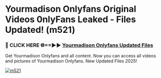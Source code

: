 # Yourmadison Onlyfans Original Videos 0nlyFans Leaked - Files Updated! (m521)

<h3>🔴 CLICK HERE 🌐==►► <a href="https://tinyurl.com/ehrbuxhb" rel="nofollow">Yourmadison Onlyfans Updated Files</a></h3>

Get Yourmadison Onlyfans and all content. Now you can access all videos and pictures of Yourmadison Onlyfans. New Updated Files 2025!

[![m521](https://i.imgur.com/lVYEuWS.gif)](https://tinyurl.com/ehrbuxhb)
